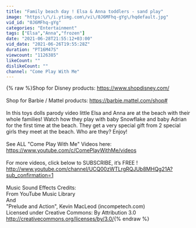 ```yaml
---
title: "Family beach day ! Elsa & Anna toddlers - sand play"
image: "https:\/\/i.ytimg.com\/vi\/0J6MFhq-gYg\/hqdefault.jpg"
vid_id: "0J6MFhq-gYg"
categories: "Entertainment"
tags: ["Elsa","Anna","frozen"]
date: "2021-06-28T21:55:12+03:00"
vid_date: "2021-06-26T19:55:28Z"
duration: "PT16M47S"
viewcount: "1126385"
likeCount: ""
dislikeCount: ""
channel: "Come Play With Me"
---
```

{% raw %}Shop for Disney products:  <a rel="nofollow" target="blank" href="https://www.shopdisney.com/">https://www.shopdisney.com/</a><br /><br />Shop for Barbie / Mattel products:  <a rel="nofollow" target="blank" href="https://barbie.mattel.com/shop#">https://barbie.mattel.com/shop#</a><br /><br />In this toys dolls parody video little Elsa and Anna are at the beach with their whole families! Watch how they play with baby Snowflake and baby Adrian for the first time at the beach. They get a very special gift from 2 special girls they meet at the beach. Who are they? Enjoy!<br /><br />See ALL &quot;Come Play With Me&quot; Videos here:<br /><a rel="nofollow" target="blank" href="https://www.youtube.com/c/ComePlayWithMe/videos">https://www.youtube.com/c/ComePlayWithMe/videos</a> <br /><br />For more videos, click below to SUBSCRIBE, it’s FREE ! <br /><a rel="nofollow" target="blank" href="http://www.youtube.com/channel/UCQ00zWTLrgRQJUb8MHQg21A?sub_confirmation=1">http://www.youtube.com/channel/UCQ00zWTLrgRQJUb8MHQg21A?sub_confirmation=1</a><br /><br />Music Sound Effects Credits:<br />From YouTube Music Library<br />And<br />&quot;Prelude and Action&quot;,  Kevin MacLeod (incompetech.com) <br />Licensed under Creative Commons: By Attribution 3.0<br /><a rel="nofollow" target="blank" href="http://creativecommons.org/licenses/by/3.0/">http://creativecommons.org/licenses/by/3.0/</a>{% endraw %}

